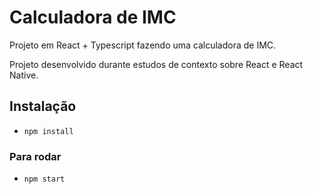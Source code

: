 # Calculadora de IMC

Projeto em React + Typescript fazendo uma calculadora de IMC.

Projeto desenvolvido durante estudos de contexto sobre React e React Native.

## Instalação
- `npm install`

### Para rodar
- `npm start`